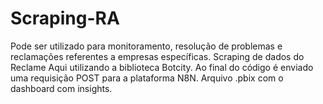 # Scraping-RA
 Pode ser utilizado para monitoramento, resolução de problemas e reclamações referentes a empresas específicas.
 Scraping de dados do Reclame Aqui utilizando a biblioteca Botcity.
 Ao final do código é enviado uma requisição POST para a plataforma N8N.
 Arquivo .pbix com o dashboard com insights.
